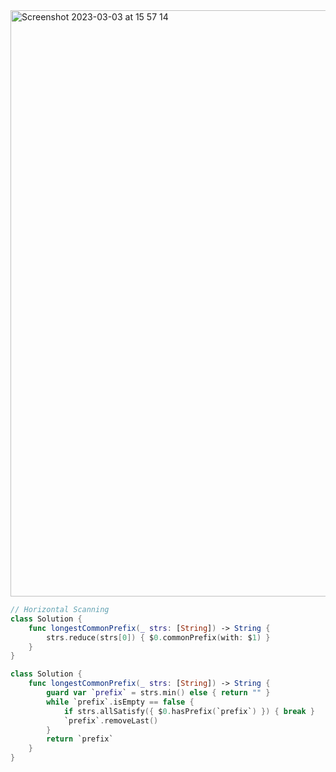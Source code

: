 <img width="938" alt="Screenshot 2023-03-03 at 15 57 14" src="https://user-images.githubusercontent.com/73763976/222766773-dd9cff64-e2af-49e3-a27f-3da102e3a3ec.png">

```swift
// Horizontal Scanning
class Solution {
    func longestCommonPrefix(_ strs: [String]) -> String {
        strs.reduce(strs[0]) { $0.commonPrefix(with: $1) }
    }
}
```

```swift
class Solution {
    func longestCommonPrefix(_ strs: [String]) -> String {
        guard var `prefix` = strs.min() else { return "" }
        while `prefix`.isEmpty == false {
            if strs.allSatisfy({ $0.hasPrefix(`prefix`) }) { break }
            `prefix`.removeLast()
        }
        return `prefix`
    }
}
```
